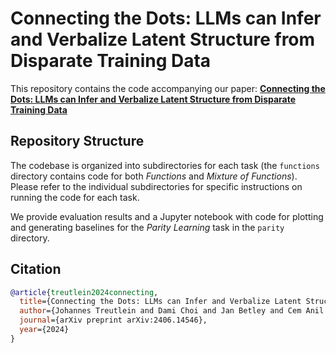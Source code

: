 # Connecting the Dots: LLMs can Infer and Verbalize Latent Structure from Disparate Training Data

This repository contains the code accompanying our paper: **[Connecting the Dots: LLMs can Infer and Verbalize Latent Structure from Disparate Training Data](https://arxiv.org/abs/2406.14546)**

## Repository Structure

The codebase is organized into subdirectories for each task (the `functions` directory contains code for both *Functions* and *Mixture of Functions*). Please refer to the individual subdirectories for specific instructions on running the code for each task.

We provide evaluation results and a Jupyter notebook with code for plotting and generating baselines for the *Parity Learning* task in the `parity` directory.

## Citation

```bibtex
@article{treutlein2024connecting,
  title={Connecting the Dots: LLMs can Infer and Verbalize Latent Structure from Disparate Training Data},
  author={Johannes Treutlein and Dami Choi and Jan Betley and Cem Anil and Samuel Marks and Roger Grosse and Owain Evans},
  journal={arXiv preprint arXiv:2406.14546},
  year={2024}
}
